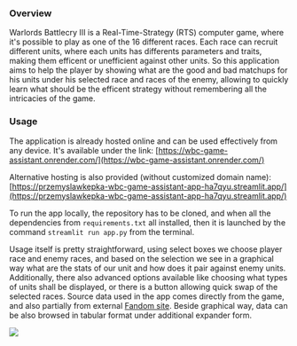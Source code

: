 ### Overview
Warlords Battlecry III is a Real-Time-Strategy (RTS) computer game, where it's possible to play as one of the 16 different races. Each race can recruit different units, where each units has differents parameters and traits, making them efficent or unefficient against other units. So this application aims to help the player by showing what are the good and bad matchups for his units under his selected race and races of the enemy, allowing to quickly learn what should be the efficent strategy without remembering all the intricacies of the game.

### Usage
The application is already hosted online and can be used effectively from any device. It's available under the link:
[https://wbc-game-assistant.onrender.com/](https://wbc-game-assistant.onrender.com/)

Alternative hosting is also provided (without customized domain name):
[https://przemyslawkepka-wbc-game-assistant-app-ha7qyu.streamlit.app/](https://przemyslawkepka-wbc-game-assistant-app-ha7qyu.streamlit.app/)

To run the app locally, the repository has to be cloned, and when all the dependencies from `requirements.txt` all installed, then it is launched by the command `streamlit run app.py` from the terminal.

Usage itself is pretty straightforward, using select boxes we choose player race and enemy races, and based on the selection we see in a graphical way what are the stats of our unit and how does it pair against enemy units.
Additionally, there also advanced options available like choosing what types of units shall be displayed, or there is a button allowing quick swap of the selected races.
Source data used in the app comes directly from the game, and also partially from external [Fandom site](https://etheria.fandom.com/wiki/Warlords_Battlecry_Wiki). Beside graphical way, data can be also browsed in tabular format under additional expander form.

<img src="https://github.com/PrzemyslawKepka/wbc_game_assistant/blob/master/app_image/wbc_game_assistant.jpg" />